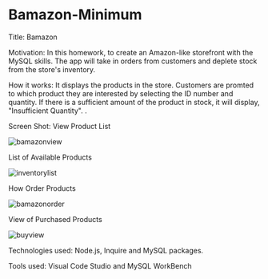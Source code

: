 # Bamazon-Minimum

Title: Bamazon

Motivation: In this homework, to create an Amazon-like storefront with the MySQL skills. The app will take in orders from customers and deplete stock from the store's inventory.

How it works: It displays the products in the store. Customers are promted to which product they are interested by selecting the ID number and quantity. 
If there is a sufficient amount of the product in stock, it will display, "Insufficient Quantity". .

Screen Shot:
View Product List

![bamazonview](https://user-images.githubusercontent.com/43328718/51175815-f06bfc00-1880-11e9-9328-5d044cfbeca2.PNG)

List of Available Products

![inventorylist](https://user-images.githubusercontent.com/43328718/51175823-f7930a00-1880-11e9-8e2c-bf3fa5f7e147.PNG)

How Order Products

![bamazonorder](https://user-images.githubusercontent.com/43328718/51175835-0083db80-1881-11e9-854e-0e8a49d4b227.PNG)

View of Purchased Products

![buyview](https://user-images.githubusercontent.com/43328718/51175862-11cce800-1881-11e9-9cd8-06dcf9949b1a.PNG)




Technologies used: Node.js, Inquire and MySQL packages. 

Tools used: Visual Code Studio and MySQL WorkBench
